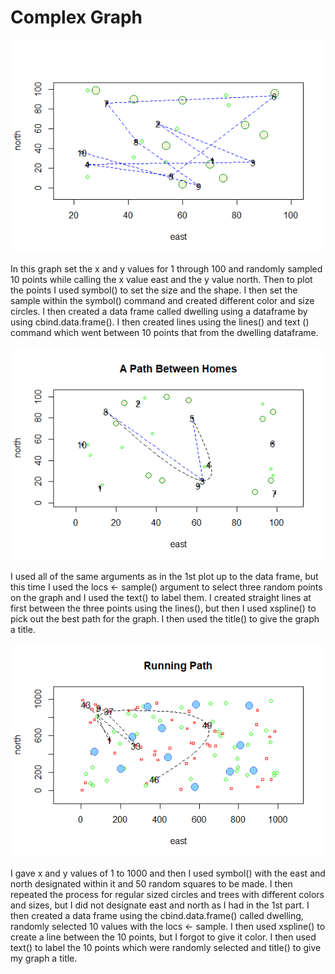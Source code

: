 # Complex Graph

![](Rplot_with_10_points.png)

In this graph set the x and y values for 1 through 100 and randomly sampled 10 points while calling the x value east and the y value north. Then to plot the points I used symbol() to set the size and the shape. I then set the sample within the symbol() command and created different color and size circles. I then created a data frame called dwelling using a dataframe by using cbind.data.frame(). I then created lines using the lines() and text () command which went between 10 points that from the dwelling dataframe.

![](Rplot_with_curves.png)

I used all of the same arguments as in the 1st plot up to the data frame, but this time I used the locs <- sample() argument to select three random points on the graph and I used the text() to label them. I created straight lines at first between the three points using the lines(), but then I used xspline() to pick out the best path for the graph. I then used the title() to give the graph a title.

![](RplotRunningPath.png)

I gave x and y values of 1 to 1000 and then I used symbol() with the east and north designated within it and 50 random squares to be made. I then repeated the process for regular sized circles and trees with different colors and sizes, but I did not designate east and north as I had in the 1st part. I then created a data frame using the cbind.data.frame() called dwelling, randomly selected 10 values with the locs <- sample. I then used xspline() to create a line between the 10 points, but I forgot to give it color. I then used text() to label the 10 points which were randomly selected and title() to give my graph a title. 

